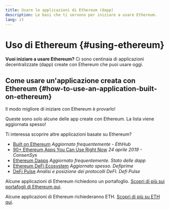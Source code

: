 ```yaml
---
title: Usare le applicazioni di Ethereum (dapp)
description: Le basi che ti servono per iniziare a usare Ethereum.
lang: it
---
```


# Uso di Ethereum {#using-ethereum}

<div class="featured">

**Vuoi iniziare a usare Ethereum?** Ci sono centinaia di applicazioni decentralizzate (dapp) create con Ethereum che puoi usare oggi.

</div>

## Come usare un'applicazione creata con Ethereum {#how-to-use-an-application-built-on-ethereum}

Il modo migliore di iniziare con Ethereum è provarlo!

Queste sono solo alcune delle app create con Ethereum. La lista viene aggiornata spesso!

<RandomAppList />

Ti interessa scoprire altre applicazioni basate su Ethereum?

- [Built on Ethereum](https://docs.ethhub.io/built-on-ethereum/built-on-ethereum/) _Aggiornato frequentemente - EthHub_
- [90+ Ethereum Apps You Can Use Right Now](https://media.consensys.net/40-ethereum-apps-you-can-use-right-now-d643333769f7) _24 aprile 2019 - ConsenSys_
- [Ethereum Dapps](https://www.stateofthedapps.com/rankings/platform/ethereum) _Aggiornato frequentemente. Stato delle dapp_
- [Ethereum DeFi Ecosystem](https://defiprime.com/ethereum) _Aggiornato spesso. Defiprime_
- [DeFi Pulse](https://defipulse.com/) _Analisi e posizione dei protocolli DeFI. Defi Pulse_

Alcune applicazioni di Ethereum richiedono un portafoglio. [Scopri di più sui portafogli di Ethereum qui](/wallets/).

Alcune applicazioni di Ethereum richiederanno ETH. [Scopri di più su ETH qui](/eth/).
